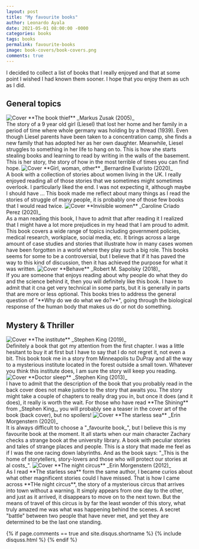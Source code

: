 ```yaml
---
layout: post
title: "My favourite books"
author: Leonardo Ayala
date: 2021-05-01 08:00:00 -0000
categories: books
tags: books
permalink: favourite-books
image: book-covers/book-covers.png
comments: true
---
```


I decided to collect a list of books that I really enjoyed and that at some point I wished
I had known them sooner. I hope that you enjoy them as uch as I did.

## General topics
<span class="book-cover">
<img alt="Cover" src="assets/img/book-covers/the-book-thief.jpeg">
</span>
<span class="book-description">
**The book thief** _Markus Zusak (2005)_
<br>
The story of a 9 year old girl (Liesel) that lost her home and her family in a period of time where whole germany was holding by
a thread (1939). Even though Liesel parents have been taken to a concentration camp, she finds a new family that has 
adopted her as her own daughter. Meanwhile, Liesel struggles to something in her life to hang on to. This is how she 
starts stealing books and learning to read by writing in the walls of the basement. This is her story, the story of how
in the most terrible of times you can find hope.
</span>

<span class="book-cover">
<img alt="Cover" src="/assets/img/book-covers/gir-woman-other.jpeg">
</span>
<span class="book-description">
**Girl, woman, other** _Bernardine Evaristo (2020)_
<br>
A book with a collection of stories about women living in the UK. I really enjoyed reading all of those  stories that we
sometimes might sometimes overlook. I particularly liked the end. I was not expecting it, although maybe I should have ...
This book made me reflect about many things as I read the stories of struggle of many people, it is probably one of those 
few books that I would read twice.
</span>

<span class="book-cover">
<img alt="Cover" src="/assets/img/book-covers/invisible-women.jpeg">
</span>
<span class="book-description">
**Invisible women** _Caroline Criado Perez (2020)_
<br>
As a man reading this book, I have to admit that after reading it I realized that I might have a lot more prejudices in my head that I am proud to admit. This 
book covers a wide range of topics including government policies, medical research, workplace, social media, etc. It brings
across a large amount of case studies and stories that illustrate how in many cases women have been forgotten in a world
where they play such a big role. This books seems for some to be a controversial,
but I believe that if it has paved the way to this kind of discussion, then it has achieved the purpose for what it was written.
</span>

<span class="book-cover">
<img alt="Cover" src="/assets/img/book-covers/behave.jpeg">
</span>
<span class="book-description">
**Behave** _Robert M. Sapolsky (2018)_
<br>
If you are someone that enjoys reading about why people do what they do and the science behind it, then you will definitely
like this book. I have to admit that it cna get very technical in some parts, but it is generally in parts that are more 
or less optional. This books tries to address the general question of "**Why do we do what we do?**", going through the
biological response of the human body that makes us do or not do something.
</span>

## Mystery & Thriller
<span class="book-cover">
<img alt="Cover" src="/assets/img/book-covers/the-institute.jpeg">
</span>
<span class="book-description">
**The institute** _Stephen King (2019)_
<br>
Definitely a book that got my attention from the first chapter. I was a little hesitant to buy it at first but I have 
to say that I do not regret it, not even a bit. This book took me in a story from Minneapolis tu DuPray and all the way
to a mysterious institute located in the forest outside a small town. Whatever you think this institute does, I am sure 
the story will keep you reading. 
</span>


<span class="book-cover">
<img alt="Cover" src="/assets/img/book-covers/doctor-sleep.jpeg">
</span>
<span class="book-description">
**Doctor sleep** _Stephen King (2013)_
<br>
I have to admit that the description of the book that you probably read in the back cover does not make justice to the 
story that awaits you. The story might take a couple of chapters to really drag you in, but once it does (and it does),
it really is worth the wait. For those who have read **The Shining** from _Stephen King_, you will probably see a teaser 
in the cover art of the book (back cover), but no spoilers! 
</span>

<span class="book-cover">
<img alt="Cover" src="/assets/img/book-covers/the-starless-sea.jpeg">
</span>
<span class="book-description">
**The starless sea** _Erin Morgenstern (2020)_
<br>
It is always difficult to choose a "_favourite book_", but I believe this is my favourite book at the moment. It all 
starts when our main character Zachary checks a strange book at the university library. A book with peculiar stories and tales
of strange places and people. This is a story that made me feel as if I was the one racing down labyrinths. And as the 
book says: "_This is the home of storytellers, story-lovers and those who will protect our stories at al costs_".
</span>


<span class="book-cover">
<img alt="Cover" src="/assets/img/book-covers/the-night-circus.jpeg">
</span>
<span class="book-description">
**The night circus** _Erin Morgenstern (2012)_
<br>
As I read **The starless sea** form the same author, I became curios about what other magnificent stories could I have 
missed. That is how I came across **THe night circus**, the story of a mysterious circus that arrives into town without 
a warning. It simply appears from one day to the other, and just as it arrived, it disappears to move on to the next town.
But the means of travel of this circus is by far the least wonder of this story, what truly amazed me was what was 
happening behind the scenes. A secret "battle" between two people that have never met, and yet they are determined to be
the last one standing.
</span>

{% if page.comments == true and site.disqus.shortname %}
    {% include disquss.html %}
{% endif %}